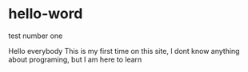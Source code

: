 # hello-word
test number one 

Hello everybody
This is my first time on this site, I dont know anything about programing, but I am here to learn
